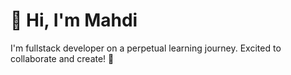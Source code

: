 # 💫 Hi, I'm Mahdi

I'm fullstack developer on a perpetual learning journey. Excited to collaborate and create! 🚀